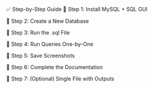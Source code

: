 ✅ Step-by-Step Guide
🔹 Step 1: Install MySQL + SQL GUI

🔹 Step 2: Create a New Database

🔹 Step 3: Run the .sql File

🔹 Step 4: Run Queries One-by-One


🔹 Step 5: Save Screenshots

🔹 Step 6: Complete the Documentation

🔹 Step 7: (Optional) Single File with Outputs
